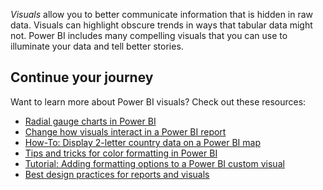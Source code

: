 *Visuals* allow you to better communicate information that is hidden in raw data. Visuals can highlight obscure trends in ways that tabular data might not. Power BI includes many compelling visuals that you can use to illuminate your data and tell better stories.

## Continue your journey

Want to learn more about Power BI visuals? Check out these resources:
- [Radial gauge charts in Power BI](/power-bi/visuals/power-bi-visualization-radial-gauge-charts?azure-portal=true)
- [Change how visuals interact in a Power BI report](/power-bi/create-reports/service-reports-visual-interactions?azure-portal=true)
- [How-To: Display 2-letter country data on a Power BI map](https://go.microsoft.com/fwlink/?linkid=2101354&clcid=0x409)
- [Tips and tricks for color formatting in Power BI](/power-bi/visuals/service-tips-and-tricks-for-color-formatting?azure-portal=true)
- [Tutorial: Adding formatting options to a Power BI custom visual](/power-bi/developer/visuals/custom-visual-develop-tutorial-format-options?azure-portal=true)
- [Best design practices for reports and visuals](/power-bi/visuals/power-bi-report-visualizations?azure-portal=true)
